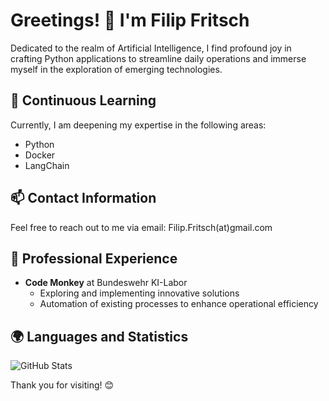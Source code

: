# Greetings! 👋 I'm Filip Fritsch

Dedicated to the realm of Artificial Intelligence, I find profound joy in crafting Python applications to streamline daily operations and immerse myself in the exploration of emerging technologies.

## 🌱 Continuous Learning

Currently, I am deepening my expertise in the following areas:

- Python
- Docker
- LangChain

## 📫 Contact Information

Feel free to reach out to me via email: Filip.Fritsch(at)gmail.com

## 💼 Professional Experience

- **Code Monkey** at Bundeswehr KI-Labor
  - Exploring and implementing innovative solutions
  - Automation of existing processes to enhance operational efficiency

## 🌍 Languages and Statistics

![GitHub Stats](https://github-readme-stats.vercel.app/api?username=999Fritsch&show_icons=true&hide_border=true)

<!-- Optional: add custom images or badges for languages, tools, etc. -->

Thank you for visiting! 😊
